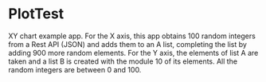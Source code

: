 # PlotTest
 
XY chart example app.
For the X axis, this app obtains 100 random integers from a Rest API (JSON) and adds them to an A list, completing the list by adding 900 more random elements.
For the Y axis, the elements of list A are taken and a list B is created with the module 10 of its elements.
All the random integers are between 0 and 100.
